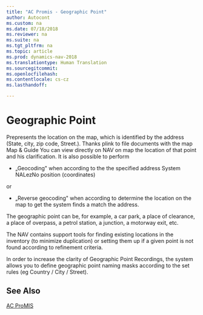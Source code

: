 ```yaml
---
title: "AC Promis - Geographic Point"
author: Autocont
ms.custom: na
ms.date: 07/18/2018
ms.reviewer: na
ms.suite: na
ms.tgt_pltfrm: na
ms.topic: article
ms.prod: dynamics-nav-2018
ms.translationtype: Human Translation
ms.sourcegitcommit: 
ms.openlocfilehash: 
ms.contentlocale: cs-cz
ms.lasthandoff: 

---
```



# <a name="ac-pm-geographic-point"></a>Geographic Point

Prepresents the location on the map, which is identified by the address (State, city, zip code, Street.). Thanks plink to file documents with the map Map & Guide You can view directly on NAV on map the location of that point and his clarification. It is also possible to perform

- „Geocoding" when according to the the specified address System NALezNo position (coordinates) 

or

- „Reverse geocoding" when according to determine the location on the map to get the system finds a match the address.

The geographic point can be, for example, a car park, a place of clearance, a place of overpass, a petrol station, a junction, a motorway exit, etc.

The NAV contains support tools for finding existing locations in the inventory (to minimize duplication) or setting them up if a given point is not found according to refinement criteria.

In order to increase the clarity of Geographic Point Recordings, the system allows you to define geographic point naming masks according to the set rules (eg Country / City / Street).


## <a name="see-also"></a>See Also 
[AC ProMIS](ac-pm-promis.md)